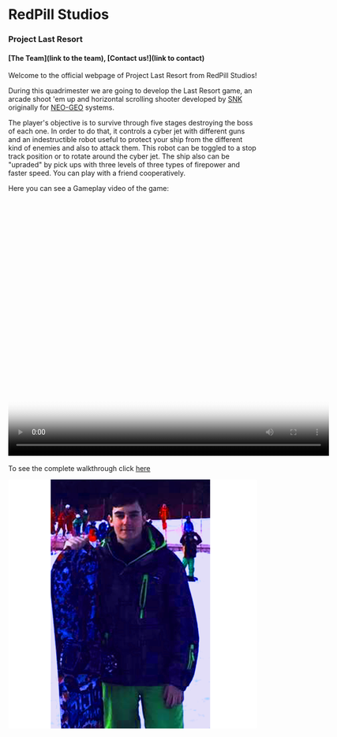 #             RedPill Studios
###          Project Last Resort
####  [The Team](link to the team), [Contact us!](link to contact)

Welcome to the official webpage of Project Last Resort from RedPill Studios!

During this quadrimester we are going to develop the Last Resort game, an arcade shoot 'em up and horizontal scrolling shooter developed by [SNK](https://en.wikipedia.org/wiki/SNK) originally for [NEO-GEO](https://es.wikipedia.org/wiki/Neo-Geo) systems.

The player's objective is to survive through five stages destroying the boss of each one. In order to do that, it controls a cyber jet with different guns and an indestructible robot useful to protect your ship from the different kind of enemies and also to attack them. This robot can be toggled to a stop track position or to rotate around the cyber jet. The ship also can be "upraded" by pick ups with three levels of three types of firepower and faster speed. You can play with a friend cooperatively.

Here you can see a Gameplay video of the game:

<video src="LastResortVideo.mp4" poster="Poster.jpg" width="650" height="520" controls preload></video>


To see the complete walkthrough click [here](https://www.youtube.com/watch?v=qehxGizRcM8&t=205s)

<img src="Web Files/James.png" alt="hi" class="inline"/>
